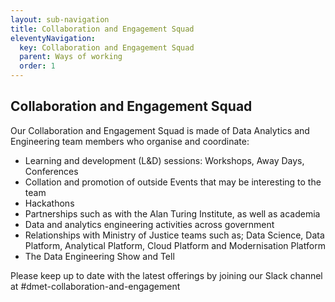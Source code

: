 ```yaml
---
layout: sub-navigation
title: Collaboration and Engagement Squad
eleventyNavigation:
  key: Collaboration and Engagement Squad
  parent: Ways of working
  order: 1
---
```


## Collaboration and Engagement Squad

Our Collaboration and Engagement Squad is made of Data Analytics and Engineering team members who organise and coordinate: 

* Learning and development (L&D) sessions: Workshops, Away Days, Conferences
* Collation and promotion of outside Events that may be interesting to the team 
* Hackathons
* Partnerships such as with the Alan Turing Institute, as well as academia
* Data and analytics engineering activities across government
* Relationships with Ministry of Justice teams such as; Data Science, Data Platform, Analytical Platform, Cloud Platform and Modernisation Platform
* The Data Engineering Show and Tell

Please keep up to date with the latest offerings by joining our Slack channel at #dmet-collaboration-and-engagement
